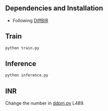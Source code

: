 ## Dependencies and Installation

- Following [DiffBIR](https://github.com/XPixelGroup/DiffBIR)

## Train

```bash
python train.py
```

## Inference

```bash
python inference.py
```

## INR

Change the number in [ddpm.py](\ldm\models\diffusion\ddpm.py) L489.


